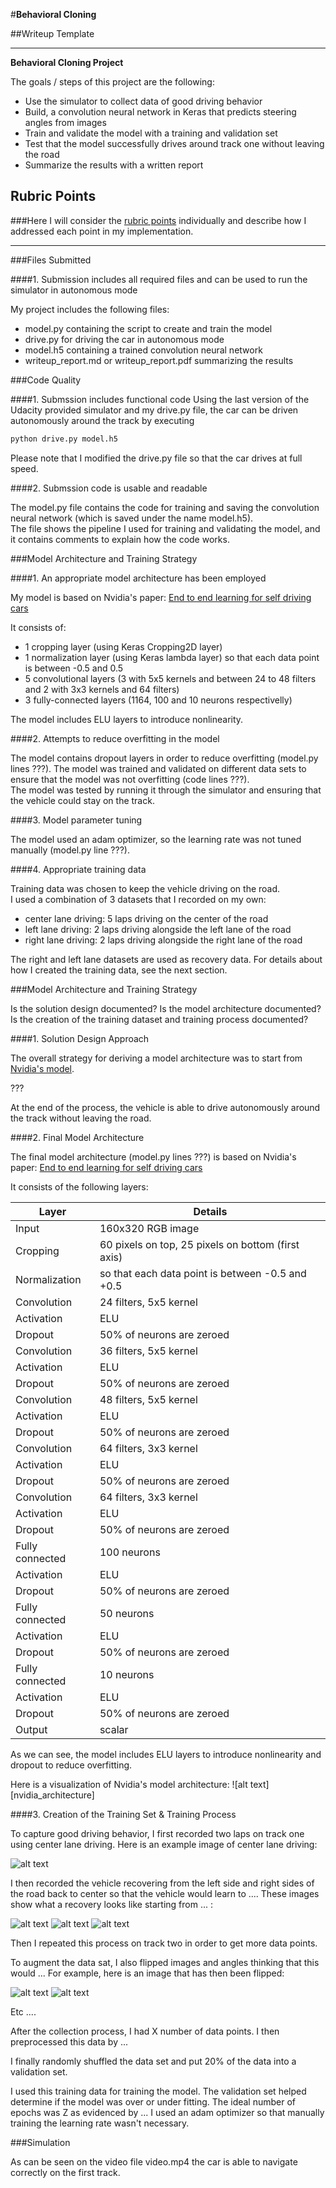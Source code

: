 #**Behavioral Cloning** 

##Writeup Template

---

**Behavioral Cloning Project**

The goals / steps of this project are the following:
* Use the simulator to collect data of good driving behavior
* Build, a convolution neural network in Keras that predicts steering angles from images
* Train and validate the model with a training and validation set
* Test that the model successfully drives around track one without leaving the road
* Summarize the results with a written report


[//]: # (Image References)

[image1]: ./examples/placeholder.png "Model Visualization"
[image2]: ./examples/placeholder.png "Grayscaling"
[image3]: ./examples/placeholder_small.png "Recovery Image"
[image4]: ./examples/placeholder_small.png "Recovery Image"
[image5]: ./examples/placeholder_small.png "Recovery Image"
[image6]: ./examples/placeholder_small.png "Normal Image"
[image7]: ./examples/placeholder_small.png "Flipped Image"

## Rubric Points
###Here I will consider the [rubric points](https://review.udacity.com/#!/rubrics/432/view) individually and describe how I addressed each point in my implementation.  

---
###Files Submitted 

####1. Submission includes all required files and can be used to run the simulator in autonomous mode

My project includes the following files:
* model.py containing the script to create and train the model
* drive.py for driving the car in autonomous mode
* model.h5 containing a trained convolution neural network 
* writeup_report.md or writeup_report.pdf summarizing the results

###Code Quality

####1. Submssion includes functional code
Using the last version of the Udacity provided simulator and my drive.py file, the car can be driven autonomously around the track by executing 
```sh
python drive.py model.h5
```
Please note that I modified the drive.py file so that the car drives at full speed.

####2. Submssion code is usable and readable

The model.py file contains the code for training and saving the convolution neural network (which is saved under the name model.h5).  
The file shows the pipeline I used for training and validating the model, and it contains comments to explain how the code works.

###Model Architecture and Training Strategy

####1. An appropriate model architecture has been employed

My model is based on Nvidia's paper: [End to end learning for self driving cars](https://images.nvidia.com/content/tegra/automotive/images/2016/solutions/pdf/end-to-end-dl-using-px.pdf)

It consists of:
- 1 cropping layer (using Keras Cropping2D layer)
- 1 normalization layer (using Keras lambda layer) so that each data point is between -0.5 and 0.5
- 5 convolutional layers (3 with 5x5 kernels and between 24 to 48 filters and 2 with 3x3 kernels and 64 filters)
- 3 fully-connected layers (1164, 100 and 10 neurons respectivelly)

The model includes ELU layers to introduce nonlinearity.

####2. Attempts to reduce overfitting in the model

The model contains dropout layers in order to reduce overfitting (model.py lines ???). 
The model was trained and validated on different data sets to ensure that the model was not overfitting (code lines ???).  
The model was tested by running it through the simulator and ensuring that the vehicle could stay on the track.

####3. Model parameter tuning

The model used an adam optimizer, so the learning rate was not tuned manually (model.py line ???).

####4. Appropriate training data

Training data was chosen to keep the vehicle driving on the road.  
I used a combination of 3 datasets that I recorded on my own:
- center lane driving: 5 laps driving on the center of the road
- left lane driving: 2 laps driving alongside the left lane of the road
- right lane driving: 2 laps driving alongside the right lane of the road

The right and left lane datasets are used as recovery data.
For details about how I created the training data, see the next section. 
















###Model Architecture and Training Strategy

Is the solution design documented?
Is the model architecture documented?
Is the creation of the training dataset and training process documented?

####1. Solution Design Approach

The overall strategy for deriving a model architecture was to start from [Nvidia's model](https://images.nvidia.com/content/tegra/automotive/images/2016/solutions/pdf/end-to-end-dl-using-px.pdf).
 
???

At the end of the process, the vehicle is able to drive autonomously around the track without leaving the road.

####2. Final Model Architecture

The final model architecture (model.py lines ???) is based on Nvidia's paper: [End to end learning for self driving cars](https://images.nvidia.com/content/tegra/automotive/images/2016/solutions/pdf/end-to-end-dl-using-px.pdf)

It consists of the following layers:

| Layer           | Details                                            |
|-----------------|----------------------------------------------------|
| Input           | 160x320 RGB image                                  |
| Cropping        | 60 pixels on top, 25 pixels on bottom (first axis) |
| Normalization   | so that each data point is between -0.5 and +0.5   |
| Convolution     | 24 filters, 5x5 kernel                             |
| Activation      | ELU                                                |
| Dropout         | 50% of neurons are zeroed                          |
| Convolution     | 36 filters, 5x5 kernel                             |
| Activation      | ELU                                                |
| Dropout         | 50% of neurons are zeroed                          |
| Convolution     | 48 filters, 5x5 kernel                             |
| Activation      | ELU                                                |
| Dropout         | 50% of neurons are zeroed                          |
| Convolution     | 64 filters, 3x3 kernel                             |
| Activation      | ELU                                                |
| Dropout         | 50% of neurons are zeroed                          |
| Convolution     | 64 filters, 3x3 kernel                             |
| Activation      | ELU                                                |
| Dropout         | 50% of neurons are zeroed                          |
| Fully connected | 100 neurons                                        |
| Activation      | ELU                                                |
| Dropout         | 50% of neurons are zeroed                          |
| Fully connected | 50 neurons                                         |
| Activation      | ELU                                                |
| Dropout         | 50% of neurons are zeroed                          |
| Fully connected | 10 neurons                                         |
| Activation      | ELU                                                |
| Dropout         | 50% of neurons are zeroed                          |
| Output          | scalar                                             |

As we can see, the model includes ELU layers to introduce nonlinearity and dropout to reduce overfitting.

Here is a visualization of Nvidia's model architecture:
![alt text][nvidia_architecture]

####3. Creation of the Training Set & Training Process

To capture good driving behavior, I first recorded two laps on track one using center lane driving. Here is an example image of center lane driving:

![alt text][image2]

I then recorded the vehicle recovering from the left side and right sides of the road back to center so that the vehicle would learn to .... These images show what a recovery looks like starting from ... :

![alt text][image3]
![alt text][image4]
![alt text][image5]

Then I repeated this process on track two in order to get more data points.

To augment the data sat, I also flipped images and angles thinking that this would ... For example, here is an image that has then been flipped:

![alt text][image6]
![alt text][image7]

Etc ....

After the collection process, I had X number of data points. I then preprocessed this data by ...


I finally randomly shuffled the data set and put 20% of the data into a validation set. 

I used this training data for training the model. The validation set helped determine if the model was over or under fitting. The ideal number of epochs was Z as evidenced by ... I used an adam optimizer so that manually training the learning rate wasn't necessary.












###Simulation

As can be seen on the video file video.mp4 the car is able to navigate correctly on the first track.


